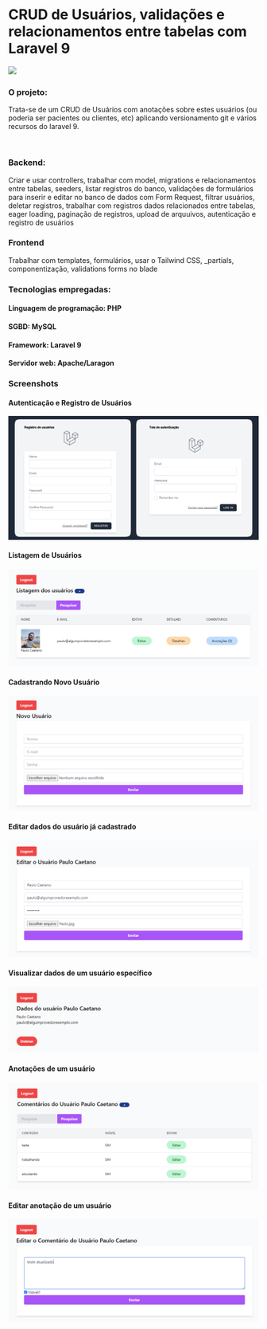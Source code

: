 <h1>CRUD de Usuários, validações e relacionamentos entre tabelas com Laravel 9</h1>
<img src="https://laravelnews.imgix.net/images/laravel9.png?ixlib=php-3.3.1" width="600px" />

### O projeto:
Trata-se de um CRUD de Usuários com anotações sobre estes usuários (ou poderia ser pacientes ou clientes, etc) aplicando versionamento git e vários recursos do laravel 9.

<br>

### Backend:
Criar e usar controllers, trabalhar com model, migrations e relacionamentos entre tabelas, seeders, listar registros do banco, validações de formulários para inserir e editar no banco de dados com Form Request, filtrar usuários, deletar registros, trabalhar com registros dados relacionados entre tabelas, eager loading, paginação de registros, upload de arquuivos, autenticação e registro de usuários


### Frontend
Trabalhar com templates, formulários, usar o Tailwind CSS, _partials, componentização, validations forms no blade

### Tecnologias empregadas:
#### Linguagem de programação: PHP
#### SGBD: MySQL
#### Framework: Laravel 9
#### Servidor web: Apache/Laragon

### Screenshots
#### Autenticação e Registro de Usuários
<img src="/screenshots/autenticacao-e-registro-de-usuarios.fw.png"/>
<br>

#### Listagem de Usuários
<img src="/screenshots/listagem-de-usuarios2.fw.png"/>
<br>

#### Cadastrando Novo Usuário
<img src="/screenshots/cadastro-novo-usuario.fw.png"/>
<br>

#### Editar dados do usuário já cadastrado
<img src="/screenshots/editar-dados-usuario.fw.png"/>
<br>

#### Visualizar dados de um usuário específico
<img src="/screenshots/visualizar-dados-usuario.fw.png"/>
<br>

#### Anotações de um usuário
<img src="/screenshots/anotações-usuario.fw.png"/>
<br>

#### Editar anotação de um usuário
<img src="/screenshots/editar-anotação-usuario.fw.png"/>
<br>
